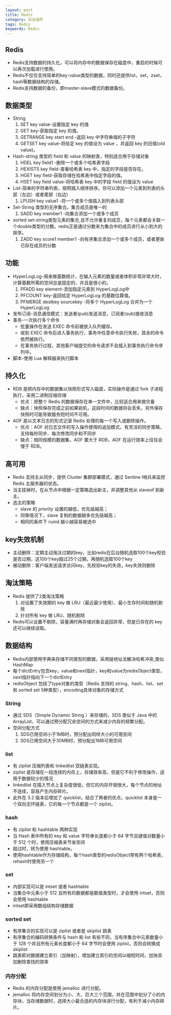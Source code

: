 ```yaml
---
layout: post
title: Redis
category: 后台组件
tags: Redis
keywords: Redis
---
```

## Redis
- Redis支持数据的持久化，可以将内存中的数据保存在磁盘中，重启的时候可以再次加载进行使用。
- Redis不仅仅支持简单的key-value类型的数据，同时还提供list，set，zset，hash等数据结构的存储。
- Redis支持数据的备份，即master-slave模式的数据备份。 

## 数据类型
- String
	1. SET key value-设置指定 key 的值
	2. GET key-获取指定 key 的值。
	3. GETRANGE key start end -返回 key 中字符串值的子字符
	4. GETSET key value-将给定 key 的值设为 value ，并返回 key 的旧值(old value)。
- Hash-string 类型的 field 和 value 的映射表，特别适合用于存储对象
	1. HDEL key field1 -删除一个或多个哈希表字段
	2. HEXISTS key field-查看哈希表 key 中，指定的字段是否存在。
	3. HGET key field-获取存储在哈希表中指定字段的值。
	4. HSET key field value-将哈希表 key 中的字段 field 的值设为 value
- List-简单的字符串列表，按照插入顺序排序。你可以添加一个元素到列表的头部（左边）或者尾部（右边）
	1. LPUSH key value1 -将一个或多个值插入到列表头部
- Set-String 类型的无序集合。集合成员是唯一的
	1. SADD key member1 -向集合添加一个或多个成员
- sorted set-string类型元素的集合,且不允许重复的成员，每个元素都会关联一个double类型的分数。redis正是通过分数来为集合中的成员进行从小到大的排序。
	1. ZADD key score1 member1 -向有序集合添加一个或多个成员，或者更新已存在成员的分数
	
## 功能
- HyperLogLog-用来做基数统计，在输入元素的数量或者体积非常非常大时，计算基数所需的空间总是固定的、并且是很小的。
	1. PFADD key element-添加指定元素到 HyperLogLog中
	2. PFCOUNT key-返回给定 HyperLogLog 的基数估算值。
	3. PFMERGE destkey sourcekey -将多个 HyperLogLog 合并为一个 HyperLogLog
- 发布订阅-消息通信模式：发送者(pub)发送消息，订阅者(sub)接收消息
- 事务-一次执行多个命令
	- 批量操作在发送 EXEC 命令前被放入队列缓存。
	- 收到 EXEC 命令后进入事务执行，事务中任意命令执行失败，其余的命令依然被执行。
	- 在事务执行过程，其他客户端提交的命令请求不会插入到事务执行命令序列中。
- 脚本-使用 Lua 解释器来执行脚本

## 持久化
- RDB 是把内存中的数据集以快照形式写入磁盘，实际操作是通过 fork 子进程执行，采用二进制压缩存储
	- 优点：把整个 Redis 的数据保存在单一文件中，比较适合用来做灾备
	- 缺点：快照保存完成之前如果宕机，这段时间的数据将会丢失，另外保存快照时可能导致服务短时间不可用。
- AOF 是以文本日志的形式记录 Redis 处理的每一个写入或删除操作。
	- 优点：AOF 对日志文件的写入操作使用的追加模式，有灵活的同步策略，支持每秒同步、每次修改同步和不同步
	- 缺点：相同规模的数据集，AOF 要大于 RDB，AOF 在运行效率上往往会慢于 RDB。

## 高可用
- Redis 支持主从同步，提供 Cluster 集群部署模式，通过 Sentine l哨兵来监控 Redis 主服务器的状态。
- 当主挂掉时，在从节点中根据一定策略选出新主，并调整其他从 slaveof 到新主。
- 选主的策略
	- slave 的 priority 设置的越低，优先级越高；
	- 同等情况下，slave 复制的数据越多优先级越高；
	- 相同的条件下 runid 越小越容易被选中 

	
## key失效机制
- 主动删除：定期主动淘汰过期的key，比如redis在后台随机选取100个key校验是否过期，这100个key超过25个过期，再随机选取100个key
- 被动删除：客户端发送请求访问key，先校验key的失效，key失效则删除

## 淘汰策略
- Redis 提供了2类淘汰策略
	1. 对设置了失效期的 key 做 LRU（最近最少使用）、最小生存时间和随机剔除
	2. 针对所有 key 做 LRU、随机剔除
- Redis可以设置不剔除，容量满时再存储对象会返回异常，但是已存在的 key 还可以继续读取。

## 数据结构
- Redis内部使用字典来存储不同类型的数据，采用链地址法解决哈希冲突,类似HashMap
- 每个dictEntry包含key，value和next指针，key和value为redisObject类型，next指针指向下一个dictEntry
- redisObject 包括了type对象的类型（Redis 支持的 string、hash、list、set 和 sorted set 5种类型），encoding具体对象的存储方式

### String
- 通过 SDS（Simple Dynamic String ）来存储的，SDS 类似于 Java 中的 ArrayList，可以通过预分配冗余空间的方式来减少内存的频繁分配。
- 空间分配方式
	1. SDS已用空间小于1MB时，预分配出同样大小的可用空间
	2. SDS已用空间大于30MB时，预分配出1MB可用空间


### list
- 有 ziplist 压缩列表和 linkedlist 双链表实现。
- ziplist 是存储在一段连续的内存上，存储效率高，但是它不利于修改操作，适用于数据较少的情况
- linkedlist 在插入节点上复杂度很低，但它的内存开销很大，每个节点的地址不连续，容易产生内存碎片。
- 此外在 3.2 版本后增加了 quicklist，结合了两者的优点，quicklist 本身是一个双向无环链表，它的每一个节点都是一个 ziplist。

### hash 
- 有 ziplist 和 hashtable 两种实现
- 当 Hash 表中所有的 key 和 value 字符串长度都小于 64 字节且键值对数量小于 512 个时，使用压缩表来节省空间
- 超过时，转为使用 hashtable。
- 使用hashtable作为存储结构，每个hash类型的redisObject带有两个哈希表，rehash时使用另一个

### set 
- 内部实现可以是 intset 或者 hashtable
- 当集合中元素小于 512 且所有的数据都是数值类型时，才会使用 intset，否则会使用 hashtable
- intset即采用数组结构存储数据


### sorted set
- 有序集合的实现可以是 ziplist 或者是 skiplist 跳表
- 有序集合的编码转换条件与 hash 和 list 有些不同，当有序集合中元素数量小于 128 个并且所有元素长度都小于 64 字节时会使用 ziplist，否则会转换成 skiplist
- 跳表即对数据建立索引（加映射），增加建立索引的空间以缩短时间，加快添加删除查找的效率

### 内存分配
- Redis 的内存分配是使用 jemalloc 进行分配。
- jemalloc 将内存空间划分为小、大、巨大三个范围，并在范围中划分了小的内存块，当存储数据时，选择大小最合适的内存块进行分配，有利于减小内存碎片。






